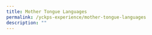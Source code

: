 ```yaml
---
title: Mother Tongue Languages
permalink: /yckps-experience/mother-tongue-languages
description: ""
---
```

